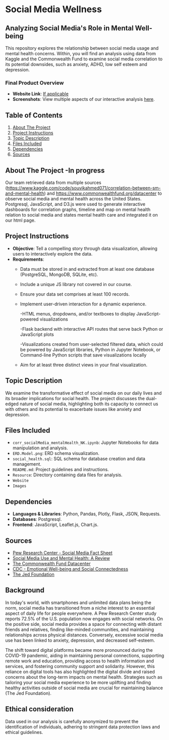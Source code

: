 
# Social Media Wellness
## Analyzing Social Media's Role in Mental Well-being

This repository explores the relationship between social media usage and mental health concerns. Within, you will find an analysis using data from Kaggle and the Commonwealth Fund to examine social media correlation to its potential downsides, such as anxiety, ADHD, low self esteem and depression.

### Final Product Overview
- **Website Link**: [If applicable](#)
- **Screenshots**: View multiple aspects of our interactive analysis [here](#).

## Table of Contents
1. [About The Project](#about-the-project)
2. [Project Instructions](#project-instructions)
3. [Topic Description](#topic-description)
4. [Files Included](#files-included)
5. [Dependencies](#dependencies)
6. [Sources](#sources)
 
## About The Project -In progress
Our team retrieved data from multiple sources (https://www.kaggle.com/code/souvikahmed071/correlation-between-sm-and-mental-health) and https://www.commonwealthfund.org/datacenter  to observe social media and mental health across the United States. Postgresql, JavaScript, and D3.js were used to generate interactive dashboards for correlation graphs, timeline and map on mental health relation to social media and states mental health care and integrated it on our html page.


## Project Instructions
- **Objective**: Tell a compelling story through data visualization, allowing users to interactively explore the data.
- **Requirements**: 
  - Data must be stored in and extracted from at least one database (PostgreSQL, MongoDB, SQLite, etc).
  - Include a unique JS library not covered in our course.
  - Ensure your data set comprises at least 100 records.
  - Implement user-driven interaction for a dynamic experience.
  
     -HTML menus, dropdowns, and/or textboxes to display JavaScript-powered visualizations
    
     -Flask backend with interactive API routes that serve back Python or JavaScript plots
    
     -Visualizations created from user-selected filtered data, which could be powered by JavaScript libraries,
       Python in Jupyter Notebook, or Command-line Python scripts that save visualizations locally
  - Aim for at least three distinct views in your final visualization.

## Topic Description
We examine the transformative effect of social media on our daily lives and its broader implications for social health. The project discusses the dual-edged nature of social media, highlighting both its capacity to connect us with others and its potential to exacerbate issues like anxiety and depression.

## Files Included
- `corr_socialMedia_mentalHealth_NK.ipynb`: Jupyter Notebooks for data manipulation and analysis.
- `ERD.Model.png`: ERD schema visualization.
- `social_health.sql`: SQL schema for database creation and data management.
- `README.md`: Project guidelines and instructions.
- `Resource`: Directory containing data files for analysis.
- `Website`
- `Images`

## Dependencies
- **Languages & Libraries**: Python, Pandas, Plotly, Flask, JSON, Requests.
- **Databases**: Postgresql.
- **Frontend**: JavaScript, Leaflet.js, Chart.js.

## Sources
- [Pew Research Center - Social Media Fact Sheet](https://www.pewresearch.org/internet/fact-sheet/social-media/)
- [Social Media Use and Mental Health: A Review](https://www.ncbi.nlm.nih.gov/pmc/articles/PMC9768555/)
- [The Commonwealth Fund Datacenter](https://www.commonwealthfund.org/datacenter/)
- [CDC - Emotional Well-being and Social Connectedness](https://www.cdc.gov/emotional-wellbeing/social-connectedness/loneliness.htm)
- [The Jed Foundation](https://jedfoundation.org/) 

## Background
In today's world, with smartphones and unlimited data plans being the norm, social media has transitioned from a niche interest to an essential aspect of daily life for people everywhere. A Pew Research Center study reports 72.5% of the U.S. population now engages with social networks. On the positive side, social media provides a space for connecting with distant friends and relatives, finding like-minded communities, and maintaining relationships across physical distances. Conversely, excessive social media use has been linked to anxiety, depression, and decreased self-esteem.

The shift toward digital platforms became more pronounced during the COVID-19 pandemic, aiding in maintaining personal connections, supporting remote work and education, providing access to health information and services, and fostering community support and solidarity. However, this reliance on digital tools has also highlighted the digital divide and raised concerns about the long-term impacts on mental health. Strategies such as tailoring your social media experience to be more uplifting and finding healthy activities outside of social media are crucial for maintaining balance​ (The Jed Foundation)​.

## Ethical consideration
Data used in our analysis is carefully anonymized to prevent the identification of individuals, adhering to stringent data protection laws and ethical guidelines.
